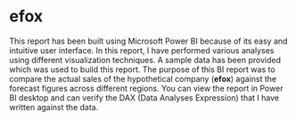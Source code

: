 # efox
This report has been built using Microsoft Power BI because of its easy and intuitive user interface. In this report, I have performed various analyses using different visualization techniques. A sample data has been provided which was used to build this report. The purpose of this BI report was to compare the actual sales of the hypothetical company (**efox**) against the forecast figures across different regions. 
You can view the report in Power BI desktop and can verify the DAX (Data Analyses Expression) that I have written against the data. 
